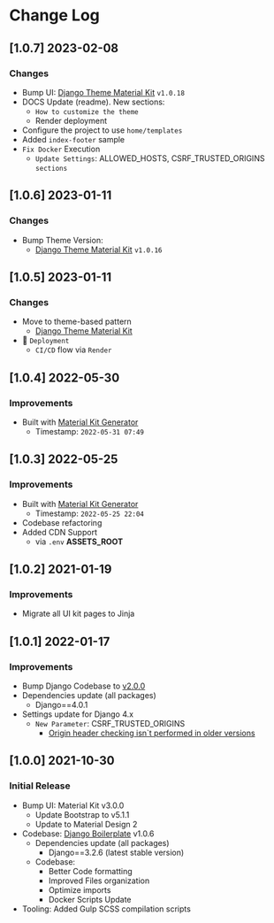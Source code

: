# Change Log

## [1.0.7] 2023-02-08
### Changes

- Bump UI: [Django Theme Material Kit](https://github.com/app-generator/django-theme-material-kit) `v1.0.18`
- DOCS Update (readme). New sections:
  - `How to customize the theme`
  - Render deployment
- Configure the project to use `home/templates`
- Added `index-footer` sample
- `Fix Docker` Execution
  - `Update Settings`: ALLOWED_HOSTS, CSRF_TRUSTED_ORIGINS `sections`

## [1.0.6] 2023-01-11
### Changes

- Bump Theme Version:
  - [Django Theme Material Kit](https://github.com/app-generator/django-theme-material-kit) `v1.0.16`

## [1.0.5] 2023-01-11
### Changes

- Move to theme-based pattern
  - [Django Theme Material Kit](https://github.com/app-generator/django-theme-material-kit)
- 🚀 `Deployment` 
  - `CI/CD` flow via `Render`

## [1.0.4] 2022-05-30
### Improvements

- Built with [Material Kit Generator](https://appseed.us/generator/material-kit/)  
  - Timestamp: `2022-05-31 07:49`

## [1.0.3] 2022-05-25
### Improvements

- Built with [Material Kit Generator](https://appseed.us/generator/material-kit/)  
  - Timestamp: `2022-05-25 22:04`
- Codebase refactoring
- Added CDN Support
  - via `.env` **ASSETS_ROOT** 

## [1.0.2] 2021-01-19
### Improvements

- Migrate all UI kit pages to Jinja

## [1.0.1] 2022-01-17
### Improvements

- Bump Django Codebase to [v2.0.0](https://github.com/app-generator/boilerplate-code-django/releases)
- Dependencies update (all packages) 
  - Django==4.0.1
- Settings update for Django 4.x
  - `New Parameter`: CSRF_TRUSTED_ORIGINS
    - [Origin header checking isn`t performed in older versions](https://docs.djangoproject.com/en/4.0/ref/settings/#csrf-trusted-origins)  

## [1.0.0] 2021-10-30 
### Initial Release

- Bump UI: Material Kit v3.0.0
  - Update Bootstrap to v5.1.1
  - Update to Material Design 2
- Codebase: [Django Boilerplate](https://github.com/app-generator/boilerplate-code-django) v1.0.6
  - Dependencies update (all packages) 
    - Django==3.2.6 (latest stable version)
  - Codebase:
    - Better Code formatting
    - Improved Files organization
    - Optimize imports
    - Docker Scripts Update
- Tooling: Added Gulp SCSS compilation scripts
